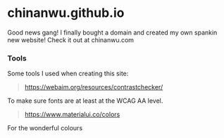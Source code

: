 # chinanwu.github.io

Good news gang! I finally bought a domain and created my own spankin new website! Check it out at chinanwu.com

### Tools
Some tools I used when creating this site:

> https://webaim.org/resources/contrastchecker/ 

To make sure fonts are at least at the WCAG AA level. 

> https://www.materialui.co/colors

For the wonderful colours

